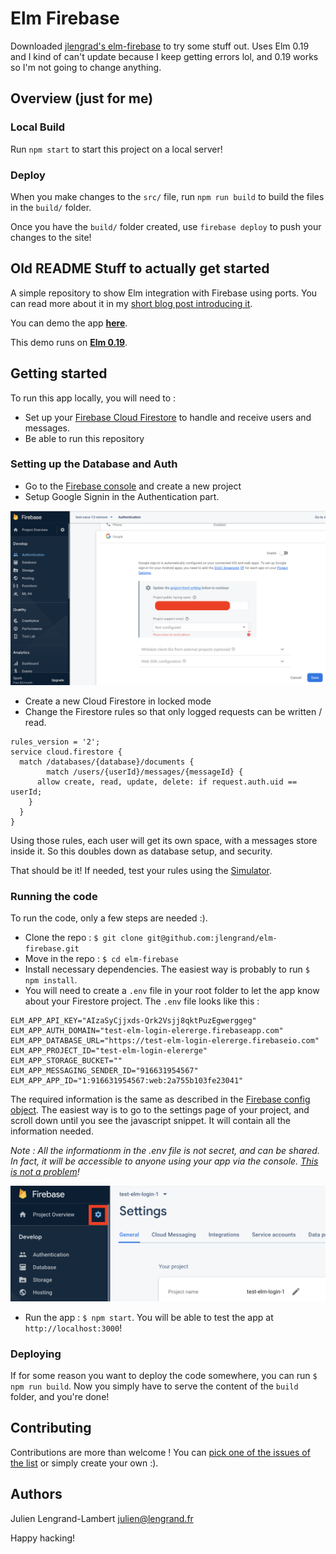 # Elm Firebase

Downloaded [jlengrad's elm-firebase](https://github.com/jlengrand/elm-firebase) to try some stuff out. Uses Elm 0.19 and I kind of can't update because I keep getting errors lol, and 0.19 works so I'm not going to change anything.

## Overview (just for me)

### Local Build

Run `npm start` to start this project on a local server!

### Deploy

When you make changes to the `src/` file, run `npm run build` to build the files in the `build/` folder. 

Once you have the `build/` folder created, use `firebase deploy` to push your changes to the site!


## Old README Stuff to actually get started

A simple repository to show Elm integration with Firebase using ports. You can read more about it in my [short blog post introducing it](https://lengrand.fr/using-firebase-in-elm/).

You can demo the app **[here](https://elm-firebase.netlify.com/)**.

This demo runs on **[Elm 0.19](https://elm-lang.org)**.

## Getting started

To run this app locally, you will need to :

- Set up your [Firebase Cloud Firestore](https://firebase.google.com/docs/firestore) to handle and receive users and messages.
- Be able to run this repository

### Setting up the Database and Auth

- Go to the [Firebase console](https://console.firebase.google.com/?pli=1) and create a new project
- Setup Google Signin in the Authentication part.

![How to setup Google Sign-In](images/auth-setup.png)

- Create a new Cloud Firestore in locked mode
- Change the Firestore rules so that only logged requests can be written / read.

```
rules_version = '2';
service cloud.firestore {
  match /databases/{database}/documents {
		match /users/{userId}/messages/{messageId} {
      allow create, read, update, delete: if request.auth.uid == userId;
    }
  }
}
```

Using those rules, each user will get its own space, with a messages store inside it. So this doubles down as database setup, and security.

That should be it! If needed, test your rules using the [Simulator](https://firebase.google.com/docs/firestore/security/get-started#testing_rules).

### Running the code

To run the code, only a few steps are needed :).

- Clone the repo : `$ git clone git@github.com:jlengrand/elm-firebase.git`
- Move in the repo : `$ cd elm-firebase`
- Install necessary dependencies. The easiest way is probably to run `$ npm install`.
- You will need to create a `.env` file in your root folder to let the app know about your Firestore project. The `.env` file looks like this :

```
ELM_APP_API_KEY="AIzaSyCjjxds-Qrk2Vsjj8qktPuzEgwerggeg"
ELM_APP_AUTH_DOMAIN="test-elm-login-elererge.firebaseapp.com"
ELM_APP_DATABASE_URL="https://test-elm-login-elererge.firebaseio.com"
ELM_APP_PROJECT_ID="test-elm-login-elererge"
ELM_APP_STORAGE_BUCKET=""
ELM_APP_MESSAGING_SENDER_ID="916631954567"
ELM_APP_APP_ID="1:916631954567:web:2a755b103fe23041"
```

The required information is the same as described in the [Firebase config object](https://firebase.google.com/docs/web/setup#config-object).
The easiest way is to go to the settings page of your project, and scroll down until you see the javascript snippet. It will contain all the information needed.

_Note : All the informationm in the .env file is not secret, and can be shared. In fact, it will be accessible to anyone using your app via the console. [This is not a problem](https://stackoverflow.com/questions/37482366/is-it-safe-to-expose-firebase-apikey-to-the-public)!_

![Settings page of Firebase project](images/settings.png)

- Run the app : `$ npm start`. You will be able to test the app at `http://localhost:3000`!

### Deploying

If for some reason you want to deploy the code somewhere, you can run `$ npm run build`. Now you simply have to serve the content of the `build` folder, and you're done!

## Contributing

Contributions are more than welcome ! You can [pick one of the issues of the list](https://github.com/jlengrand/elm-firebase/issues) or simply create your own :).

## Authors

Julien Lengrand-Lambert <julien@lengrand.fr>

Happy hacking!
